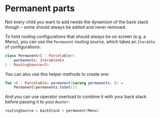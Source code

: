 # Permanent parts

Not every child you want to add needs the dynamism of the back stack though – some should always be added and never removed.

To hold routing configurations that should always be on screen (e.g. a Menu), you can use the `Permanent` routing source, which takes an `Iterable` of configurations:

```kotlin
class Permanent<C : Parcelable>(
    permanents: Iterable<C>
) : RoutingSource<C>
```

You can also use this helper methods to create one:

```kotlin
fun <C : Parcelable> permanent(vararg permanents: C) =
    Permanent(permanents.toSet())
```

And you can use operator overload to combine it with your back stack before passing it to your `Router`:

```kotlin
routingSource = backStack + permanent(Menu)
```

